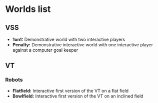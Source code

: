 # Worlds list

## VSS
- **1on1:** Demonstrative world with two interactive players
- **Penalty:** Demonstrative interactive world with one interactive player against a computer goal keeper

## VT

### Robots
- **Flatfield:** Interactive first version of the VT on a flat field
- **Bowlfield:** Interactive first version of the VT on an inclined field
